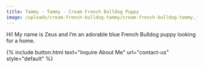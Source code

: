 ```yaml
---
title: Tammy - Tammy - Cream French Bulldog Puppy
image: /uploads/cream-french-bulldog-tammy/cream-french-bulldog-tammy.jpg
---
```


Hi! My name is Zeus and I’m an adorable blue French Bulldog puppy looking for a home. 

{% include button.html text="Inquire About Me" url="contact-us" style="default" %}
